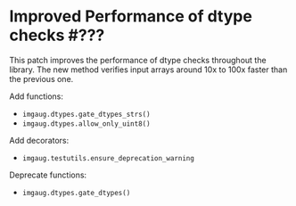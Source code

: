 # Improved Performance of dtype checks #???

This patch improves the performance of dtype checks
throughout the library. The new method verifies input
arrays around 10x to 100x faster than the previous one.

Add functions:
* `imgaug.dtypes.gate_dtypes_strs()`
* `imgaug.dtypes.allow_only_uint8()`

Add decorators:
* `imgaug.testutils.ensure_deprecation_warning`

Deprecate functions:
* `imgaug.dtypes.gate_dtypes()`
